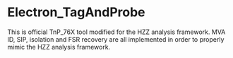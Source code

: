 # Electron_TagAndProbe

This is official TnP_76X tool modified for the HZZ analysis framework. MVA ID, SIP, isolation and FSR recovery are all implemented in order to properly mimic the HZZ analysis framework. 
